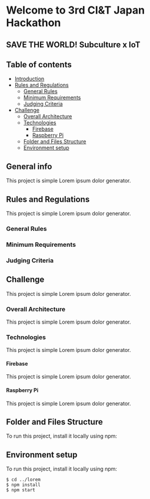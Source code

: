 # Welcome to 3rd CI&T Japan Hackathon
## SAVE THE WORLD! Subculture  x  IoT

## Table of contents
* [Introduction](#introduction)
* [Rules and Regulations](#rules)
	* [General Rules](#general-rules)
	* [Minimum Requirements](#minimum-requirements)
	* [Judging Criteria](#judging-criteria)
* [Challenge](#challenge)
	* [Overall Architecture](#overall-architecture)
	* [Technologies](#technologies)
		* [Firebase](#firebase)
		* [Raspberry Pi](#raspberry-pi)
	* [Folder and Files Structure](#folder-structure)
	* [Environment setup](#environment-setup)

## General info
This project is simple Lorem ipsum dolor generator.
	
## Rules and Regulations
This project is simple Lorem ipsum dolor generator.

### General Rules
### Minimum Requirements
### Judging Criteria

## Challenge
This project is simple Lorem ipsum dolor generator.

### Overall Architecture
This project is simple Lorem ipsum dolor generator.
### Technologies
This project is simple Lorem ipsum dolor generator.
#### Firebase
This project is simple Lorem ipsum dolor generator.
#### Raspberry Pi
This project is simple Lorem ipsum dolor generator.
## Folder and Files Structure
To run this project, install it locally using npm:
## Environment setup
To run this project, install it locally using npm:

```
$ cd ../lorem
$ npm install
$ npm start
```